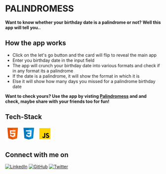 # PALINDROMESS

**Want to know whether your birthday date is a palindrome or not? Well this app will tell you..**


## How the app works

* Click on the let's go button and the card will flip to reveal the main app
* Enter you birthday date in the input field
* The app will crunch your birthday date into various formats and check if in any format its a palindrome
* If the date is a palindrome, it will show the format in which it is
* Else it will show how many days you missed for a palindrome birthday date


**Want to check yours? Use the app by visting [Palindromess](https://palindromess.netlify.app/) and and check, maybe share with your friends too for fun!**


## Tech-Stack
![HTML logo](./images/logo/html5.png) ![CSS logo](./images/logo/css3.png) ![JavaScript logo](./images/logo/javascript.png)
<br>

## Connect with me on

[![LinkedIn](	https://img.shields.io/badge/LINKEDIN-10?logo=linkedin&color=blue)](https://www.linkedin.com/in/shraddha-1402/)
[![GitHub](	https://img.shields.io/badge/GITHUB-10?logo=github&color=black)](https://github.com/shraddha-1402)
[![Twitter](	https://img.shields.io/badge/TWITTER-10?logo=twitter&logoColor=white&color=blue)](https://twitter.com/ShraddhaGupta08)
